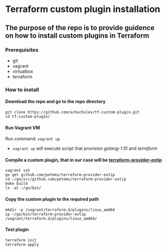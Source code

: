 # Terraform custom plugin installation

## The purpose of the repo is to provide guidence on how to install custom plugins in Terraform

### Prerequisites

* git
* vagrant
* virtualbox
* terraform

### How to install

#### Download the repo and go to the repo directory

```
git clone https://github.com/achuchulev/tf-custom-plugin.git
cd tf-custom-plugin/
```

#### Run Vagrant VM

Run command: `vagrant up`

* `vagrant up` will execute script that provision *golang-1.10* and *terraform*

#### Compile a custom plugin, that in our case will be [terraform-provider-extip](https://github.com/petems/terraform-provider-extip)

```
vagrant ssh 
go get github.com/petems/terraform-provider-extip
cd ~/go/src/github.com/petems/terraform-provider-extip
make build
ls -al ~/go/bin/
```

#### Copy the custom plugin to the required path

```
mkdir -p /vagrant/terraform.d/plugins/linux_amd64
cp ~/go/bin/terraform-provider-extip /vagrant/terraform.d/plugins/linux_amd64/
```

#### Test plugin

```
terraform init
terraform apply
```
